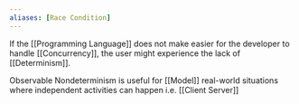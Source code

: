```yaml
---
aliases: [Race Condition]
---
```


If the [[Programming Language]] does not make easier for the developer to handle [[Concurrency]], the user might experience the lack of [[Determinism]].

Observable Nondeterminism is useful for [[Model]] real-world situations where independent activities can happen i.e. [[Client Server]]
